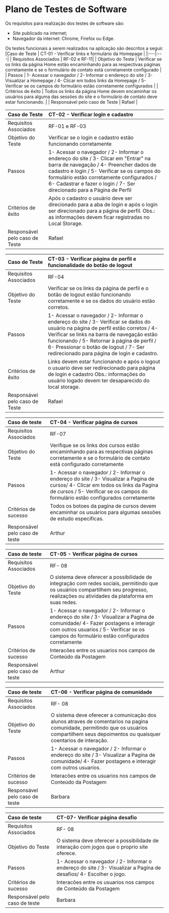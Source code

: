 # Plano de Testes de Software

Os requisitos para realização dos testes de software são:

- Site publicado na internet;
- Navegador da internet: Chrome, Firefox ou Edge.

Os testes funcionais a serem realizados na aplicação são descritos a seguir.
|Caso de Teste    | CT-01 - Verificar links e formulário da Homepage |
|:---|:---|
| Requisitos Associados | RF-02 e RF-11|
| Objetivo do Teste | Verificar se os links da página Home estão encaminhando para as respectivas páginas corretamente e se o formulário de contato está corretamente configurado |
| Passos | 1- Acessar o navegador / 2- Informar o endereço do site / 3- Visualizar a Homepage / 4- Clicar em todos links da Homepage / 5- Verificar se os campos do formulário estão corretamente configurados |
| Critérios de êxito | Todos os links da página Home devem encaminhar os usuários para alguma das sessões do site e o formulário de contato deve estar funcionando.  |
| Responsável pelo caso de Teste | Rafael |

|Caso de Teste    | CT-02 - Verificar login e cadastro |
|:---|:---|
| Requisitos Associados | RF-01 e RF-03|
| Objetivo do Teste | Verificar se o login e cadastro estão funcionando corretamente |
| Passos | 1- Acessar o navegador / 2- Informar o endereço do site / 3- Clicar em "Entrar" na barra de navegação / 4- Preencher dados de cadastro e login / 5- Verificar se os campos do formulário estão corretamente configurados / 6- Cadastrar e fazer o login / 7- Ser direcionado para a Página de Perfil|
| Critérios de êxito | Após o cadastro o usuário deve ser direcionado para a aba de login e após o login ser direcionado para a página de perfil. Obs.: as informações devem ficar registradas no Local Storage. |
| Responsável pelo caso de Teste | Rafael |
 
|Caso de Teste    | CT-03 - Verificar página de perfil e funcionalidade do botão de logout |
|:---|:---|
| Requisitos Associados | RF-04|
| Objetivo do Teste | Verificar se os links da página de perfil e o botão de logout estão funcionando corretamente e se os dados do usuário estão corretos. |
| Passos | 1- Acessar o navegador / 2- Informar o endereço do site / 3- Verificar se dados do usuário na página de perfil estão corretos / 4- Verificar se links na barra de navegação estão funcionando / 5- Retornar à página de perfil / 6- Pressionar o botão de logout / 7- Ser redirecionado para página de login e cadastro.|
| Critérios de êxito | Links devem estar funcionando e após o logout o usuario deve ser redirecionado para página de login e cadastro Obs.: informações do usuário logado devem ter desaparecido do local storage. |
| Responsável pelo caso de Teste | Rafael |

|Caso de teste	|  CT-04 - Verificar página de cursos |
|:---|:---|
|Requisitos Associados |RF-07
|Objetivo do Teste	| Verifique se os links dos cursos estão encaminhando para as respectivas páginas corretamente e se o formulário de contato está configurado corretamente |
| Passos	| 1- Acessar o navegador / 2- Informar o endereço do site / 3- Visualizar a Pagína de cursos/ 4- Clicar em todos os links da Pagína de cursos / 5- Verificar se os campos do formulário estão configurados corretamente |
| Critérios de sucesso | 	Todos os botoes da pagína de cursos devem encaminhar os usuários para algumas sessões de estudo especificas. | 
| Responsável pelo caso de teste	| Arthur |

|Caso de teste	|  CT-05 - Verificar página de cursos |
|:---|:---|
|Requisitos Associados |RF- 08
|Objetivo do Teste	| O sistema deve oferecer a possibilidade de integração com redes sociais, permitindo que os usuários compartilhem seu progresso, realizações ou atividades da plataforma em suas redes. |
| Passos	| 1- Acessar o navegador / 2- Informar o endereço do site / 3- Visualizar a Pagína de comunidade/ 4- Fazer postagens e interagir com outros usuarios  / 5- Verificar se os campos do formulário estão configurados corretamente |
| Critérios de sucesso | 	Interacões entre os usuarios nos campos de Conteúdo da Postagem | 
| Responsável pelo caso de teste	| Arthur |

|Caso de teste	|  CT-06 - Verificar página de comunidade |
|:---|:---|
|Requisitos Associados |RF- 08
|Objetivo do Teste	| O sistema deve oferecer a comunicação dos alunos atraves de comentarios na pagina comunidade, permitindo que os usuários compartilhem seus depoimentos ou quaisquer coentarios de interação. |
| Passos	| 1- Acessar o navegador / 2- Informar o endereço do site / 3- Visualizar a Pagína de comunidade/ 4- Fazer postagens e interagir com outros usuarios.
| Critérios de sucesso | 	Interacões entre os usuarios nos campos de Conteúdo da Postagem | 
| Responsável pelo caso de teste	| Barbara |

|Caso de teste	|  CT-07- Verificar página desafio|
|:---|:---|
|Requisitos Associados |RF- 08
|Objetivo do Teste	| O sistema deve oferecer a possibilidade de interação com jogos que o proprio site oferece.
| Passos	| 1- Acessar o navegador / 2- Informar o endereço do site / 3- Visualizar a Pagína de desafios/ 4- Escolher o jogo.
| Critérios de sucesso | 	Interacões entre os usuarios nos campos de Conteúdo da Postagem | 
| Responsável pelo caso de teste	| Barbara|
